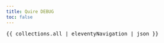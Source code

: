 ```yaml
---
title: Quire DEBUG
toc: false
---
```


<pre>
{{ collections.all | eleventyNavigation | json }}
</pre>
